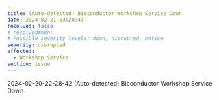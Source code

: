 ```yaml
---
title: (Auto-detected) Bioconductor Workshop Service Down
date: 2024-02-21 03:28:43
resolved: false
# resolvedWhen: 
# Possible severity levels: down, disrupted, notice
severity: disrupted
affected:
  - Workshop Service
section: issue
---
```


2024-02-20-22-28-42 (Auto-detected) Bioconductor Workshop Service Down

